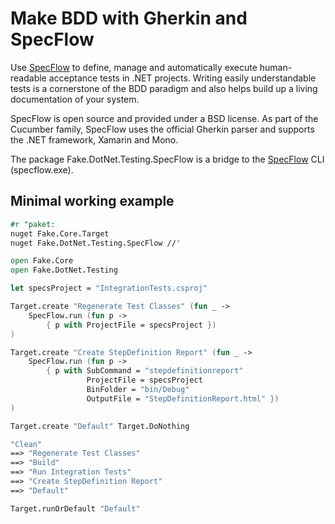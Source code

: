 # Make BDD with Gherkin and SpecFlow

Use [SpecFlow] to define, manage and automatically execute human-readable acceptance tests in .NET projects. Writing easily understandable tests is a cornerstone of the BDD paradigm and also helps build up a living documentation of your system.

SpecFlow is open source and provided under a BSD license. As part of the Cucumber family, SpecFlow uses the official Gherkin parser and supports the .NET framework, Xamarin and Mono.

The package Fake.DotNet.Testing.SpecFlow is a bridge to the [SpecFlow] CLI (specflow.exe).

## Minimal working example

```fsharp
#r "paket:
nuget Fake.Core.Target
nuget Fake.DotNet.Testing.SpecFlow //"

open Fake.Core
open Fake.DotNet.Testing

let specsProject = "IntegrationTests.csproj"

Target.create "Regenerate Test Classes" (fun _ ->
    SpecFlow.run (fun p ->
        { p with ProjectFile = specsProject })
)

Target.create "Create StepDefinition Report" (fun _ ->
    SpecFlow.run (fun p ->
        { p with SubCommand = "stepdefinitionreport"
                 ProjectFile = specsProject
                 BinFolder = "bin/Debug"
                 OutputFile = "StepDefinitionReport.html" })
)

Target.create "Default" Target.DoNothing

"Clean"
==> "Regenerate Test Classes"
==> "Build"
==> "Run Integration Tests"
==> "Create StepDefinition Report"
==> "Default"

Target.runOrDefault "Default"
```

[SpecFlow]: http://specflow.org